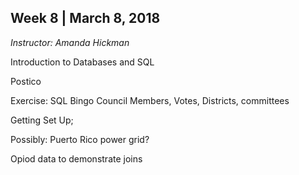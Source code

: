 ## Week 8 | March 8, 2018
*Instructor: Amanda Hickman*

Introduction to Databases and SQL

Postico

Exercise: SQL Bingo
Council Members, Votes, Districts, committees

Getting Set Up;

Possibly: Puerto Rico power grid?

Opiod data to demonstrate joins
